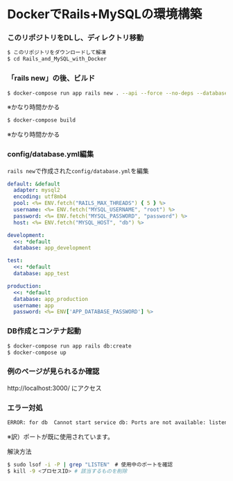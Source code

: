 # DockerでRails+MySQLの環境構築

### このリポジトリをDLし、ディレクトリ移動
```bash
$ このリポジトリをダウンロードして解凍
$ cd Rails_and_MySQL_with_Docker
```

### 「rails new」の後、ビルド
```bash
$ docker-compose run app rails new . --api --force --no-deps --database=mysql --skip-test --webpacker
```
※かなり時間かかる

```bash
$ docker-compose build
```
※かなり時間かかる

### config/database.yml編集
`rails new`で作成された`config/database.yml`を編集

```yaml
default: &default
  adapter: mysql2
  encoding: utf8mb4
  pool: <%= ENV.fetch("RAILS_MAX_THREADS") { 5 } %>
  username: <%= ENV.fetch("MYSQL_USERNAME", "root") %>
  password: <%= ENV.fetch("MYSQL_PASSWORD", "password") %>
  host: <%= ENV.fetch("MYSQL_HOST", "db") %>

development:
  <<: *default
  database: app_development

test:
  <<: *default
  database: app_test

production:
  <<: *default
  database: app_production
  username: app
  password: <%= ENV['APP_DATABASE_PASSWORD'] %>
```

### DB作成とコンテナ起動
```bash
$ docker-compose run app rails db:create
$ docker-compose up
```

### 例のページが見られるか確認
http://localhost:3000/ にアクセス

### エラー対処
```bash
ERROR: for db  Cannot start service db: Ports are not available: listen tcp 0.0.0.0:3306: bind: address already in use
```
※訳）ポートが既に使用されています。

解決方法

```bash
$ sudo lsof -i -P | grep "LISTEN"　# 使用中のポートを確認
$ kill -9 <プロセスID> # 該当するものを削除
```
